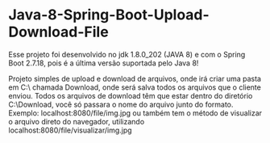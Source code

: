 # Java-8-Spring-Boot-Upload-Download-File

Esse projeto foi desenvolvido no jdk 1.8.0_202 (JAVA 8) e com o Spring Boot 2.7.18, pois é a última versão suportada pelo Java 8!

Projeto simples de upload e download de arquivos, onde irá criar uma pasta em C:\ chamada Download, onde será salva todos os arquivos que o cliente enviou. Todos os arquivos de download têm que estar dentro do diretório C:\Download, você só passara o nome do arquivo junto do formato. Exemplo: localhost:8080/file/img.jpg ou também tem o método de visualizar o arquivo direto do navegador, utilizando localhost:8080/file/visualizar/img.jpg
